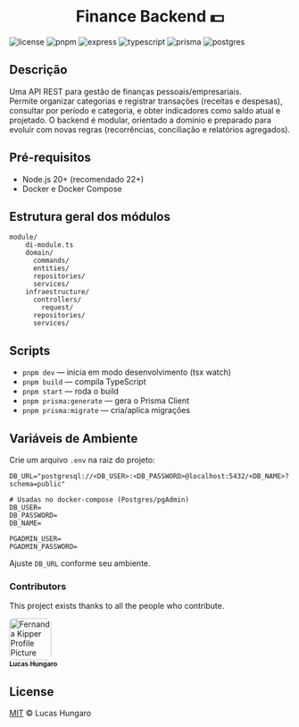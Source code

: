 [LICENSE__BADGE]: https://img.shields.io/github/license/Fernanda-Kipper/Readme-Templates?style=for-the-badge
[JAVASCRIPT__BADGE]: https://img.shields.io/badge/Javascript-000?style=for-the-badge&logo=javascript
[TYPESCRIPT__BADGE]: https://img.shields.io/badge/typescript-D4FAFF?style=for-the-badge&logo=typescript
[EXPRESS__BADGE]: https://img.shields.io/badge/express-005CFE?style=for-the-badge&logo=express
[VUE__BADGE]: https://img.shields.io/badge/VueJS-fff?style=for-the-badge&logo=vue
[NEST__BADGE]: https://img.shields.io/badge/nest-7026b9?style=for-the-badge&logo=nest
[GRAPHQL__BADGE]: https://img.shields.io/badge/GraphQL-e10098?style=for-the-badge&logo=graphql
[JAVA_BADGE]: https://img.shields.io/badge/java-%23ED8B00.svg?style=for-the-badge&logo=openjdk&logoColor=white
[SPRING_BADGE]: https://img.shields.io/badge/spring-%236DB33F.svg?style=for-the-badge&logo=spring&logoColor=white
[MONGO_BADGE]: https://img.shields.io/badge/MongoDB-%234ea94b.svg?style=for-the-badge&logo=mongodb&logoColor=white
[AWS_BADGE]: https://img.shields.io/badge/AWS-%23FF9900.svg?style=for-the-badge&logo=amazon-aws&logoColor=white
[PYTHON_BADGE]: https://img.shields.io/badge/Python-3.11.9-blue?style=for-the-badge&logo=python&logoColor=lightskyblue
[PRS_BADGE]: https://img.shields.io/badge/PRs-welcome-green?style=for-the-badge
[POSTGRESQL_BADGE]: https://img.shields.io/badge/Postgres-%23316192?style=for-the-badge&logo=postgresql&logoColor=white
[PNPM_BADGE]: https://img.shields.io/badge/pnpm-F69220?style=for-the-badge&logo=pnpm&logoColor=fff
[PRISMA_BADGE]: https://img.shields.io/badge/Prisma-2D3748?style=for-the-badge&logo=prisma&logoColor=white

<h1 align="center" style="font-weight: bold;">Finance Backend 💵</h1>

![license][LICENSE__BADGE]
![pnpm][PNPM_BADGE]
![express][EXPRESS__BADGE]
![typescript][TYPESCRIPT__BADGE]
![prisma][PRISMA_BADGE]
![postgres][POSTGRESQL_BADGE]

## Descrição

Uma API REST para gestão de finanças pessoais/empresariais.  
Permite organizar categorias e registrar transações (receitas e despesas), consultar por período e categoria, e obter indicadores como saldo atual e projetado. O backend é modular, orientado a domínio e preparado para evoluir com novas regras (recorrências, conciliação e relatórios agregados).

## Pré-requisitos

- Node.js 20+ (recomendado 22+)
- Docker e Docker Compose

## Estrutura geral dos módulos

```
module/
    di-module.ts
    domain/
      commands/
      entities/
      repositories/
      services/
    infraestructure/
      controllers/
        request/
      repositories/
      services/
```

## Scripts

- `pnpm dev` — inicia em modo desenvolvimento (tsx watch)
- `pnpm build` — compila TypeScript
- `pnpm start` — roda o build
- `pnpm prisma:generate` — gera o Prisma Client
- `pnpm prisma:migrate` — cria/aplica migrações

## Variáveis de Ambiente

Crie um arquivo `.env` na raiz do projeto:

```
DB_URL="postgresql://<DB_USER>:<DB_PASSWORD>@localhost:5432/<DB_NAME>?schema=public"

# Usadas no docker-compose (Postgres/pgAdmin)
DB_USER=
DB_PASSWORD=
DB_NAME=

PGADMIN_USER=
PGADMIN_PASSWORD=
```

Ajuste `DB_URL` conforme seu ambiente.

### Contributors

This project exists thanks to all the people who contribute.
<a href="https://github.com/lhungaro10/finance-backend/graphs/contributors">

  <div>
    <img src="https://avatars.githubusercontent.com/u/94537981?v=4" width="75px;" style="border-radius: 8px" alt="Fernanda Kipper Profile Picture"/><br>
    <sub>
      <b>Lucas Hungaro</b>
    </sub>
  </div>
</a>

## License

[MIT](LICENSE) © Lucas Hungaro
